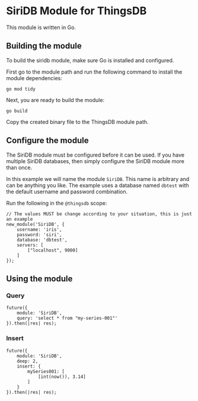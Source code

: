 # SiriDB Module for ThingsDB

This module is written in Go.

## Building the module

To build the siridb module, make sure Go is installed and configured.

First go to the module path and run the following command to install the module dependencies:

```
go mod tidy
```

Next, you are ready to build the module:

```
go build
```

Copy the created binary file to the ThingsDB module path.

## Configure the module

The SiriDB module must be configured before it can be used. If you have multiple SiriDB databases, then simply configure the SiriDB module more than once.

In this example we will name the module `SiriDB`. This name is arbitrary and can be anything you like. The example uses a database named `dbtest` with the
default username and password combination.

Run the following in the `@thingsdb` scope:

```
// The values MUST be change according to your situation, this is just an example
new_module('SiriDB', {
    username: 'iris',
    password: 'siri',
    database: 'dbtest',
    servers: [
        ["localhost", 9000]
    ]
});
```

## Using the module

### Query

```
future({
    module: 'SiriDB',
    query: 'select * from "my-series-001"'
}).then(|res| res);
```

### Insert

```
future({
    module: 'SiriDB',
    deep: 2,
    insert: {
        mySeries001: [
            [int(now()), 3.14]
        ]
    }
}).then(|res| res);
```




